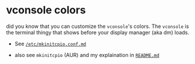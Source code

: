 # vconsole colors

did you know that you can customize the `vconsole`'s colors. The `vconsole` is the terminal thingy that shows before your display manager (aka dm) loads.

 - See [`/etc/mkinitcpio.conf.md`](../../src/etc/mkinitcpio.conf.md)

 - also see `mkinitcpio` (AUR) and my explaination in [`README.md`](../../README.md)
